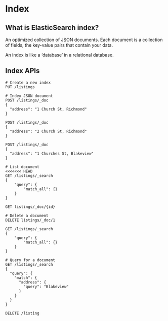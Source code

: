 # Index

## What is ElasticSearch index?
An optimized collection of JSON documents. Each document is a collection of fields, the key-value pairs that contain your data.

An index is like a ‘database’ in a relational database.

## Index APIs

```text
# Create a new index
PUT /listings

# Index JSON document
POST /listings/_doc
{
  "address": "1 Church St, Richmond"
}

POST /listings/_doc
{
  "address": "2 Church St, Richmond"
}

POST /listings/_doc
{
  "address": "1 Churches St, Blakeview"
}

# List document
<<<<<<< HEAD
GET /listings/_search
{
    "query": {
        "match_all": {}
    }
}

GET listings/_doc/{id}

# Delete a document
DELETE listings/_doc/1

GET /listings/_search
{
    "query": {
        "match_all": {}
    }
}

# Query for a document
GET /listings/_search
{
  "query": {
    "match": {
      "address": {
        "query": "Blakeview"
      }
    }
  }
}

DELETE /listing

```
